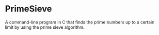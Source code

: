 # PrimeSieve
A command-line program in C that finds the prime numbers up to a certain limit by using the prime sieve algorithm.
